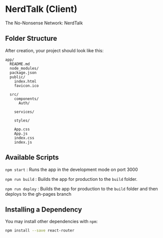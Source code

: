# NerdTalk (Client)
The No-Nonsense Network: NerdTalk

## Folder Structure

After creation, your project should look like this:

```
app/
  README.md
  node_modules/
  package.json
  public/
    index.html
    favicon.ico
    
  src/
    components/
      Auth/

    services/
    
    styles/
      
    App.css
    App.js
    index.css
    index.js
```

## Available Scripts

`npm start` : Runs the app in the development mode on port 3000

`npm run build` : Builds the app for production to the `build` folder.<br>

`npm run deploy` : Builds the app for production to the `build` folder and then deploys to the gh-pages branch<br>

## Installing a Dependency

You may install other dependencies with `npm`:

```sh
npm install --save react-router
```